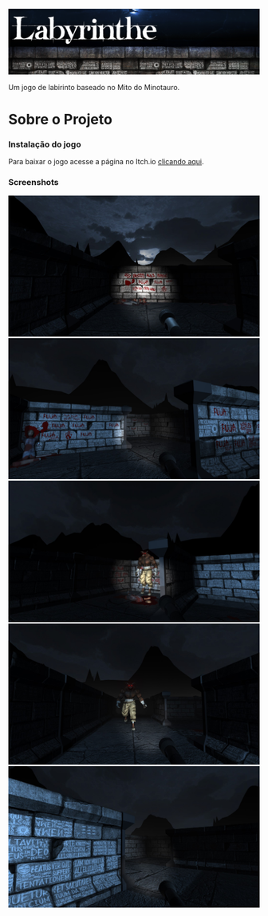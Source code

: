 <p align="left"> <img src="Assets/Img/banner-readme.png"/></p>

Um jogo de labirinto baseado no Mito do Minotauro.

# Sobre o Projeto

### Instalação do jogo

Para baixar o jogo acesse a página no Itch.io [clicando aqui](https://snkool.itch.io/labyrinthe).

### Screenshots

<img src="Assets/Img/1.jpg"/>

<img src="Assets/Img/2.jpg"/>

<img src="Assets/Img/3.jpg"/>

<img src="Assets/Img/4.jpg"/>

<img src="Assets/Img/5.jpg"/>



